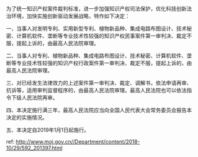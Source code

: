 为了统一知识产权案件裁判标准，进一步加强知识产权司法保护，优化科技创新法治环境，加快实施创新驱动发展战略，特作如下决定：

一、当事人对发明专利、实用新型专利、植物新品种、集成电路布图设计、技术秘密、计算机软件、垄断等专业技术性较强的知识产权民事案件第一审判决、裁定不服，提起上诉的，由最高人民法院审理。

二、当事人对专利、植物新品种、集成电路布图设计、技术秘密、计算机软件、垄断等专业技术性较强的知识产权行政案件第一审判决、裁定不服，提起上诉的，由最高人民法院审理。

三、对已经发生法律效力的上述案件第一审判决、裁定、调解书，依法申请再审、抗诉等，适用审判监督程序的，由最高人民法院审理。最高人民法院也可以依法指令下级人民法院再审。

四、本决定施行满三年，最高人民法院应当向全国人民代表大会常务委员会报告本决定的实施情况。

五、本决定自2019年1月1日起施行。



 ref: <http://www.moj.gov.cn//Department/content/2018-10/29/592_201397.html>